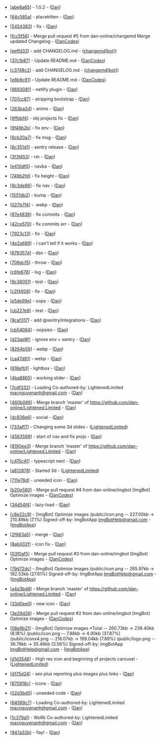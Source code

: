 

- [[abe8a65](https://github.com/dan-online/Lightened.Limited/commit/abe8a65887ddf7d4b45ed171cc720a96c259bf9e)] - 1.0.2 - ([Dan](Dan))

- [[64c585a](https://github.com/dan-online/Lightened.Limited/commit/64c585a0b21b2f6c4a10979f34f1ba6dffaed0b6)] - placekitten - ([Dan](Dan))

- [[5454383](https://github.com/dan-online/Lightened.Limited/commit/54543837d187089e8abae03a1466aed9e74e3168)] - fix - ([Dan](Dan))

- [[fcc5f56](https://github.com/dan-online/Lightened.Limited/commit/fcc5f56ff09d06e211efd3943b5b4b2cd0965438)] - Merge pull request #5 from dan-online/changemd  Merge updated Changelog - ([DanCodes](DanCodes))

- [[eeffd33](https://github.com/dan-online/Lightened.Limited/commit/eeffd33a9f4a2612b83707580a3735656f637a9f)] - add CHANGELOG.md - ([changemd[bot]](changemd[bot]))

- [[37c1b87](https://github.com/dan-online/Lightened.Limited/commit/37c1b87f265e01d487c768cca4a02987a44cddb7)] - Update README.md - ([DanCodes](DanCodes))

- [[c3748c2](https://github.com/dan-online/Lightened.Limited/commit/c3748c2394087fbbe185c1b89ee521469c40f069)] - add CHANGELOG.md - ([changemd[bot]](changemd[bot]))

- [[e8b9c91](https://github.com/dan-online/Lightened.Limited/commit/e8b9c915aee57975c99d974eabae45e46f9ef5d1)] - Update README.md - ([DanCodes](DanCodes))


- [[9693081](https://github.com/dan-online/Lightened.Limited/commit/969308182032ec53b3dea9e394481f78cf6f62a1)] - netlify plugin - ([Dan](Dan))


- [[707cc87](https://github.com/dan-online/Lightened.Limited/commit/707cc87fdd8d5194040e81941fb46261e97b1278)] - stripping bootstrap - ([Dan](Dan))

- [[263ba2d](https://github.com/dan-online/Lightened.Limited/commit/263ba2d976d6b59243edb1d97f1ca4f505dae182)] - anims - ([Dan](Dan))

- [[9ffbbf4](https://github.com/dan-online/Lightened.Limited/commit/9ffbbf400bb7d93a808c51d5fc62c22991dc4fb0)] - obj projects fix - ([Dan](Dan))


- [[9f49b2b](https://github.com/dan-online/Lightened.Limited/commit/9f49b2b400554b25e80a65b82c06c89d1f78ddc4)] - fix env - ([Dan](Dan))

- [[6cb20a7](https://github.com/dan-online/Lightened.Limited/commit/6cb20a780920c132b428db00c70487936ee73813)] - fix msg - ([Dan](Dan))

- [[8c351d1](https://github.com/dan-online/Lightened.Limited/commit/8c351d1d057202deffa524b3b833e25b5aba35f5)] - sentry release - ([Dan](Dan))

- [[3f3f453](https://github.com/dan-online/Lightened.Limited/commit/3f3f453af7fd0061b5d36dcff57027f6d6aeef0e)] - rm - ([Dan](Dan))

- [[e410df0](https://github.com/dan-online/Lightened.Limited/commit/e410df08193f47cfa2e9e9a6ab87bddf9c3711c9)] - navba - ([Dan](Dan))


- [[749b2fd](https://github.com/dan-online/Lightened.Limited/commit/749b2fdf46154891f7b4306be879aaaf5b14cf62)] - fix height - ([Dan](Dan))

- [[9c3de86](https://github.com/dan-online/Lightened.Limited/commit/9c3de86b3ec2dae81e2217704e31822e595d3057)] - fix nav - ([Dan](Dan))

- [[1551db2](https://github.com/dan-online/Lightened.Limited/commit/1551db2b4dade0a08c27c634f97e85ab853b41c8)] - bump - ([Dan](Dan))

- [[027b7f4](https://github.com/dan-online/Lightened.Limited/commit/027b7f42bf44596628c0637808a998db5d5e61b2)] - .webp - ([Dan](Dan))

- [[87e4839](https://github.com/dan-online/Lightened.Limited/commit/87e48393ac332fba3495b7256437b4023103c5ad)] - fix commits - ([Dan](Dan))

- [[42ce570](https://github.com/dan-online/Lightened.Limited/commit/42ce5702e30ead61e4ac3b488f9dac863febca96)] - fix commits err - ([Dan](Dan))

- [[7923c13](https://github.com/dan-online/Lightened.Limited/commit/7923c13cb627b2f5576463cc500bc5cd188a4806)] - fix - ([Dan](Dan))

- [[4e2a689](https://github.com/dan-online/Lightened.Limited/commit/4e2a6890bd9af9fe8a0ed676ffad168d2fa240fa)] - I can't tell if it works - ([Dan](Dan))

- [[678357d](https://github.com/dan-online/Lightened.Limited/commit/678357d7e85c232e9aa539287b053a800e1740d0)] - dsn - ([Dan](Dan))

- [[706dcf5](https://github.com/dan-online/Lightened.Limited/commit/706dcf5c93b18ce56b6f8aacc1b23465ec8a363f)] - throw - ([Dan](Dan))

- [[c6fe678](https://github.com/dan-online/Lightened.Limited/commit/c6fe6784877bd8e3d40e568f22b42e88f1030d24)] - log - ([Dan](Dan))

- [[9c38051](https://github.com/dan-online/Lightened.Limited/commit/9c38051ad7dd7b469ca14855665d6b91cb79a0bc)] - test - ([Dan](Dan))

- [[c2f4928](https://github.com/dan-online/Lightened.Limited/commit/c2f4928de75f0e30692c1cf7f265962c7d59f8b6)] - fix - ([Dan](Dan))

- [[e5de99e](https://github.com/dan-online/Lightened.Limited/commit/e5de99eb4f6ff630c3f17725f21cc4255216b109)] - oops - ([Dan](Dan))

- [[cb227e9](https://github.com/dan-online/Lightened.Limited/commit/cb227e9d6a98f2c206ed149b8e1b9565227b4d68)] - test - ([Dan](Dan))

- [[9caf317](https://github.com/dan-online/Lightened.Limited/commit/9caf31785246504cff8e314fa315690b3d634bd7)] - add @sentry/integrations - ([Dan](Dan))

- [[cb54084](https://github.com/dan-online/Lightened.Limited/commit/cb54084072a855314f2fdbf85632a56fc36a4088)] - oopsies - ([Dan](Dan))

- [[d23ad9f](https://github.com/dan-online/Lightened.Limited/commit/d23ad9f12c87138cb8f08efee1c062b3d67ef388)] - ignore env + sentry - ([Dan](Dan))

- [[8264b59](https://github.com/dan-online/Lightened.Limited/commit/8264b597b195274ce0363b409c55509570dc8ef0)] - webp - ([Dan](Dan))

- [[ca47d91](https://github.com/dan-online/Lightened.Limited/commit/ca47d915782315ded87b4d9ca6c0737fb932f3b9)] - webp - ([Dan](Dan))

- [[618efb1](https://github.com/dan-online/Lightened.Limited/commit/618efb11dc3e8c50fc0a4e108230da5cbd262fea)] - lightbox - ([Dan](Dan))

- [[4ba8865](https://github.com/dan-online/Lightened.Limited/commit/4ba8865965920197c973aca57c7951766a07a05b)] - working slider - ([Dan](Dan))


- [[7cdf332](https://github.com/dan-online/Lightened.Limited/commit/7cdf332d3fb700d47f0e0cd2afb5c292b651e391)] - Loading  Co-authored-by: LightenedLimited <macnguyenanh@gmail.com> - ([Dan](Dan))

- [[460b088](https://github.com/dan-online/Lightened.Limited/commit/460b0887522fda43438f311d1d556a35eab1b192)] - Merge branch 'master' of https://github.com/dan-online/Lightened.Limited - ([Dan](Dan))

- [[dc936e6](https://github.com/dan-online/Lightened.Limited/commit/dc936e61d8b9fe5ecea433bcf2792b32b79a571f)] - social - ([Dan](Dan))

- [[733aff7](https://github.com/dan-online/Lightened.Limited/commit/733aff71fb8a2bd17484cc91bb296262d97877a2)] - Changing some 3d slides - ([LightenedLimited](LightenedLimited))


- [[4563569](https://github.com/dan-online/Lightened.Limited/commit/4563569b9475c98061add7d789573132d49559d0)] - start of nav and fix projs - ([Dan](Dan))

- [[8190ee3](https://github.com/dan-online/Lightened.Limited/commit/8190ee31d5b57e15aa49cec05cca2aeadc90b69b)] - Merge branch 'master' of https://github.com/dan-online/Lightened.Limited - ([Dan](Dan))

- [[c415c4f](https://github.com/dan-online/Lightened.Limited/commit/c415c4f18c377e7a32d71b9357ec4e29b1b3fff6)] - typescript next - ([Dan](Dan))

- [[a812878](https://github.com/dan-online/Lightened.Limited/commit/a8128787e7892fb691010e91ee1ec64ea167a805)] - Started 3d - ([LightenedLimited](LightenedLimited))

- [[711e78d](https://github.com/dan-online/Lightened.Limited/commit/711e78d35992fa2e409b54d413c95d0fe7dbb2da)] - uneeded icon - ([Dan](Dan))

- [[b20e580](https://github.com/dan-online/Lightened.Limited/commit/b20e580eaa9705e35c915ca517a400255e05f26e)] - Merge pull request #4 from dan-online/imgbot  [ImgBot] Optimize images - ([DanCodes](DanCodes))

- [[34d54f4](https://github.com/dan-online/Lightened.Limited/commit/34d54f499be810fb0c0fb02b074f873b6b1ea515)] - lazy-load - ([Dan](Dan))

- [[c8e22c9](https://github.com/dan-online/Lightened.Limited/commit/c8e22c90de814de8cc88b140ef69bcea2b34363c)] - [ImgBot] Optimize images  /public/icon.png -- 227.00kb -> 210.89kb (7.1%)  Signed-off-by: ImgBotApp <ImgBotHelp@gmail.com> - ([ImgBotApp](ImgBotApp))

- [[2f663a5](https://github.com/dan-online/Lightened.Limited/commit/2f663a5e6267d192525cfe899fb078f945d0413c)] - merge - ([Dan](Dan))

- [[8ab002f](https://github.com/dan-online/Lightened.Limited/commit/8ab002fb6c03b7af1ecd3e2aeb74871bb23c5e8e)] - icon fix - ([Dan](Dan))

- [[03f0af5](https://github.com/dan-online/Lightened.Limited/commit/03f0af50ecc453126f40701ebd55659bbd063cbc)] - Merge pull request #3 from dan-online/imgbot  [ImgBot] Optimize images - ([DanCodes](DanCodes))

- [[79d72dc](https://github.com/dan-online/Lightened.Limited/commit/79d72dcb9a0e333bdeb71ddd2d1865af51724e70)] - [ImgBot] Optimize images  /public/icon.png -- 265.97kb -> 192.53kb (27.61%)  Signed-off-by: ImgBotApp <ImgBotHelp@gmail.com> - ([ImgBotApp](ImgBotApp))

- [[a4d3bd8](https://github.com/dan-online/Lightened.Limited/commit/a4d3bd8fb20745765c10d3892ad8a875923553b5)] - Merge branch 'master' of https://github.com/dan-online/Lightened.Limited - ([Dan](Dan))

- [[33d0ee0](https://github.com/dan-online/Lightened.Limited/commit/33d0ee0b78079fa31390552bcda823fa70461bae)] - new icon - ([Dan](Dan))

- [[3e29d28](https://github.com/dan-online/Lightened.Limited/commit/3e29d28c4917ceee99e3b310389ac940cbcad7c1)] - Merge pull request #2 from dan-online/imgbot  [ImgBot] Optimize images - ([DanCodes](DanCodes))


- [[08e9b21](https://github.com/dan-online/Lightened.Limited/commit/08e9b212f6302ecedeea6ee275d6e3f2f486fbff)] - [ImgBot] Optimize images  *Total -- 260.73kb -> 239.40kb (8.18%)  /public/icon.png -- 7.88kb -> 4.90kb (37.87%) /public/iconx4.png -- 216.07kb -> 199.04kb (7.89%) /public/logo.png -- 36.78kb -> 35.46kb (3.56%)  Signed-off-by: ImgBotApp <ImgBotHelp@gmail.com> - ([ImgBotApp](ImgBotApp))

- [[d1d3546](https://github.com/dan-online/Lightened.Limited/commit/d1d3546a09f66ec4902d1c8a89b7daeee6f31fbe)] - High res icon and beginning of projects carousel - ([LightenedLimited](LightenedLimited))

- [[d175d24](https://github.com/dan-online/Lightened.Limited/commit/d175d249db2fbaf65afc30cd7942749a2aa2cbf7)] - seo plus reporting plus images plus links - ([Dan](Dan))

- [[670918c](https://github.com/dan-online/Lightened.Limited/commit/670918c669d1960e978ab607a77967316678cd8d)] - icons - ([Dan](Dan))


- [[02d3bd5](https://github.com/dan-online/Lightened.Limited/commit/02d3bd59884fa0ec12eb2e7362d7097400613c47)] - uneeded code - ([Dan](Dan))

- [[64569c7](https://github.com/dan-online/Lightened.Limited/commit/64569c7b1c58513c45143d7f71652aeee242cba6)] - Loading  Co-authored-by: LightenedLimited <macnguyenanh@gmail.com> - ([Dan](Dan))


- [[1c379a1](https://github.com/dan-online/Lightened.Limited/commit/1c379a145c303a5478b50dad83047455dd91be7e)] - WoRk  Co-authored-by: LightenedLimited <macnguyenanh@gmail.com> - ([Dan](Dan))

- [[947a32b](https://github.com/dan-online/Lightened.Limited/commit/947a32b191e2d996b937e7d8bff23fd767d04062)] - Yay! - ([Dan](Dan))
